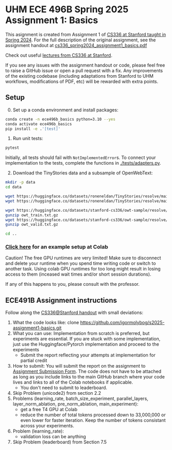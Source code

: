 # UHM ECE 496B Spring 2025 Assignment 1: Basics

This asignment is created from Assignment 1 of [CS336 at Stanford taught in Spring 2024](https://stanford-cs336.github.io/spring2024/). 
For the full description of the original assignment, see the assignment handout at
[cs336_spring2024_assignment1_basics.pdf](./cs336_spring2024_assignment1_basics.pdf)

Check out useful [lectures from CS336 at Stanford](https://github.com/stanford-cs336/spring2024-lectures).

If you see any issues with the assignment handout or code, please feel free to
raise a GitHub issue or open a pull request with a fix. Any improvements of the existing codebase
(including adaptations from Stanford to UHM workflows, modifications of PDF, etc) will be rewarded with extra points.

## Setup

0. Set up a conda environment and install packages:

``` sh
conda create -n ece496b_basics python=3.10 --yes
conda activate ece496b_basics
pip install -e .'[test]'
```

1. Run unit tests:

``` sh
pytest
```

Initially, all tests should fail with `NotImplementedError`s.
To connect your implementation to the tests, complete the
functions in [./tests/adapters.py](./tests/adapters.py).

2. Download the TinyStories data and a subsample of OpenWebText:

``` sh
mkdir -p data
cd data

wget https://huggingface.co/datasets/roneneldan/TinyStories/resolve/main/TinyStoriesV2-GPT4-train.txt
wget https://huggingface.co/datasets/roneneldan/TinyStories/resolve/main/TinyStoriesV2-GPT4-valid.txt

wget https://huggingface.co/datasets/stanford-cs336/owt-sample/resolve/main/owt_train.txt.gz
gunzip owt_train.txt.gz
wget https://huggingface.co/datasets/stanford-cs336/owt-sample/resolve/main/owt_valid.txt.gz
gunzip owt_valid.txt.gz

cd ..
```

### [Click here](https://colab.research.google.com/drive/1_zYjI4dqgPLwBL1vrp3adA4sfW_qk-1t?usp=sharing) for an example setup at Colab

Caution! The free GPU runtimes are very limited! Make sure to disconnect and delete your runtime when you spend time writing code or switch to another task. Using colab GPU runtimes for too long might result in losing access to them  (inceased wait times and/or short session durations).

If any of this happens to you, please consult with the professor.

## ECE491B Assignment instructions

Follow along the [CS336@Stanford handout](./cs336_spring2024_assignment1_basics.pdf) with small deviations:
1. What the code looks like: clone https://github.com/igormolybog/s2025-assignment1-basics.git
2. What you can use: Implementation from scratch is preferred, but experiments are essential. If you are stuck with some implementation, just use the Huggingface/Pytorch implementation and proceed to the experiments
    - Submit the report reflecting your attempts at implementation for partial credit
3. How to submit: You will submit the report on the assignment to [Assignment Submission Form](https://forms.gle/CSRweWjuBxvYbb9MA). The code does not have to be attached as long as you include links to the main GitHub branch where your code lives and links to all of the Colab notebooks if applicable.
    - You don't need to submit to leaderboard.
4. Skip Problem (unicode2) from section 2.2
5. Problems (learning_rate, batch_size_experiment, parallel_layers, layer_norm_ablation, pre_norm_ablation, main_experiment):
    - get a free T4 GPU at Colab
    - reduce the number of total tokens processed down to 33,000,000 or even lower for faster iteration. Keep the number of tokens consistant across your experiments.
6. Problem (learning_rate):
    - validation loss can be anything
7. Skip Problem (leaderboard) from Section 7.5

